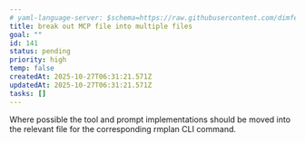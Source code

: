 ```yaml
---
# yaml-language-server: $schema=https://raw.githubusercontent.com/dimfeld/llmutils/main/schema/rmplan-plan-schema.json
title: break out MCP file into multiple files
goal: ""
id: 141
status: pending
priority: high
temp: false
createdAt: 2025-10-27T06:31:21.571Z
updatedAt: 2025-10-27T06:31:21.571Z
tasks: []
---
```


Where possible the tool and prompt implementations should be moved into the relevant file for the corresponding rmplan CLI command.
